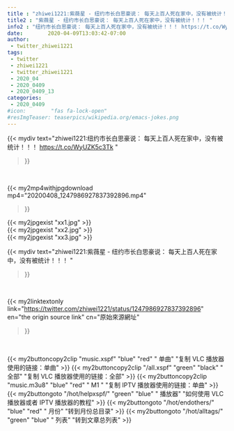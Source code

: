 ```yaml
---
title : "zhiwei1221:紫薇星 - 纽约市长白思豪说： 每天上百人死在家中，没有被统计！！！ "
title2 : "紫薇星 - 纽约市长白思豪说： 每天上百人死在家中，没有被统计！！！ "
info2 : "纽约市长白思豪说： 每天上百人死在家中，没有被统计！！！ https://t.co/WyUZK5c3Tk "
date:        2020-04-09T13:03:42-07:00
author:
 - twitter_zhiwei1221
tags:
 - twitter
 - zhiwei1221
 - twitter_zhiwei1221
 - 2020_04
 - 2020_0409
 - 2020_0409_13
categories:
 - 2020_0409
#icon:        "fas fa-lock-open"
#resImgTeaser: teaserpics/wikipedia.org/emacs-jokes.png
---
```


{{< mydiv text="zhiwei1221:纽约市长白思豪说： 每天上百人死在家中，没有被统计！！！ https://t.co/WyUZK5c3Tk "
>}}
<br>


{{< my2mp4withjpgdownload mp4="20200408_1247986927837392896.mp4"
>}}

{{< my2jpgexist "xx1.jpg" >}}<br>
{{< my2jpgexist "xx2.jpg" >}}<br>
{{< my2jpgexist "xx3.jpg" >}}<br>



{{< mydiv text="zhiwei1221:紫薇星 - 纽约市长白思豪说： 每天上百人死在家中，没有被统计！！！ "
>}}
<br>

{{< my2linktextonly link="https://twitter.com/zhiwei1221/status/1247986927837392896"
en="the origin source link" cn="原始來源網址"
>}}


<br>

{{< my2buttoncopy2clip "music.xspf"        "blue"   "red"    " 单曲"  "复制 VLC 播放器使用的链接：单曲" >}} {{< my2buttoncopy2clip "/all.xspf"         "green"  "black"  " 全部"  "复制 VLC 播放器使用的链接：全部" >}} {{< my2buttoncopy2clip "music.m3u8"        "blue"   "red"    " M1 "    "复制 IPTV 播放器使用的链接：单曲" >}} {{< my2buttongoto      "/hot/helpxspf/"    "green"  "blue"   " 播放器" "如何使用 VLC 播放器或者 IPTV 播放器的教程" >}} {{< my2buttongoto      "/hot/endothers/"   "blue"   "red"    " 月份"   "转到月份总目录" >}} {{< my2buttongoto      "/hot/alltags/"     "green"  "blue"   " 列表"   "转到文章总列表" >}} 
